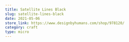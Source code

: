 ```yaml
---
title: Satellite Lines Black
slug: satellite-lines-black
date: 2021-05-06
store_link: https://www.designbyhumans.com/shop/978120/
category: craft
type: micro
---
```

